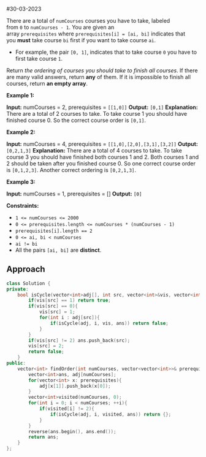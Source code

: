 #30-03-2023 



There are a total of `numCourses` courses you have to take, labeled from `0` to `numCourses - 1`. You are given an array `prerequisites` where `prerequisites[i] = [ai, bi]` indicates that you **must** take course `bi` first if you want to take course `ai`.

-   For example, the pair `[0, 1]`, indicates that to take course `0` you have to first take course `1`.

Return _the ordering of courses you should take to finish all courses_. If there are many valid answers, return **any** of them. If it is impossible to finish all courses, return **an empty array**.

**Example 1:**

**Input:** numCourses = 2, prerequisites = `[[1,0]]`
**Output:** `[0,1]`
**Explanation:** There are a total of 2 courses to take. To take course 1 you should have finished course 0. So the correct course order is `[0,1]`.

**Example 2:**

**Input:** numCourses = 4, prerequisites = `[[1,0],[2,0],[3,1],[3,2]]`
**Output:** `[0,2,1,3]`
**Explanation:** There are a total of 4 courses to take. To take course 3 you should have finished both courses 1 and 2. Both courses 1 and 2 should be taken after you finished course 0.
So one correct course order is `[0,1,2,3]`. Another correct ordering is `[0,2,1,3]`.

**Example 3:**

**Input:** numCourses = 1, prerequisites = []
**Output:** `[0]`

**Constraints:**

-   `1 <= numCourses <= 2000`
-   `0 <= prerequisites.length <= numCourses * (numCourses - 1)`
-   `prerequisites[i].length == 2`
-   `0 <= ai, bi < numCourses`
-   `ai != bi`
-   All the pairs `[ai, bi]` are **distinct**.


## Approach

```cpp
class Solution {
private:
    bool isCycle(vector<int>adj[], int src, vector<int>&vis, vector<int>&ans){
        if(vis[src] == 1) return true;
        if(vis[src] == 0){
            vis[src] = 1;
            for(int i : adj[src]){
                if(isCycle(adj, i, vis, ans)) return false;
            }
        }
        if(vis[src] != 2) ans.push_back(src);
        vis[src] = 2;
        return false;
    }
public:
    vector<int> findOrder(int numCourses, vector<vector<int>>& prerequisites) {
        vector<int>ans, adj[numCourses];
        for(vector<int> x: prerequisites){
            adj[x[1]].push_back(x[0]);
        }
        vector<int>visited(numCourses, 0);
        for(int i = 0; i < numCourses; ++i){
            if(visited[i] != 2){
                if(isCycle(adj, i, visited, ans)) return {};
            }
        }
        reverse(ans.begin(), ans.end());
        return ans;
    }
};
```